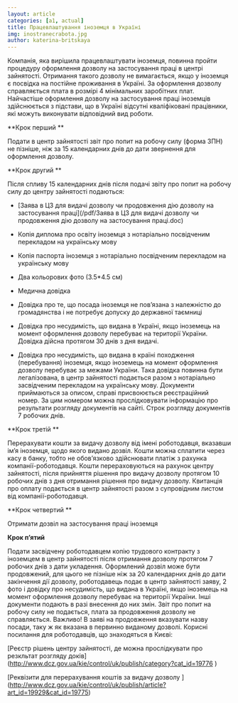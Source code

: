 ```yaml
---
layout: article
categories: [a1, actual]
title: Працевлаштування іноземця в Україні  
img: inostranecrabota.jpg
author: katerina-britskaya
---
```

Компанія, яка вирішила працевлаштувати іноземця, повинна пройти процедуру оформлення дозволу на застосування праці в центрі 
зайнятості. Отримання такого дозволу не вимагається, якщо у іноземця є посвідка на постійне проживання в Україні. 
За оформлення дозволу справляється плата в розмірі 4 мінімальних заробітних плат. 
Найчастіше оформлення дозволу на застосування праці іноземців здійснюється з підстави, що в Україні відсутні кваліфіковані 
працівники, які можуть виконувати відповідний вид роботи. 

**Крок перший **

Подати в центр зайнятості звіт про попит на робочу силу (форма 3ПН) не пізніше, ніж за 15 календарних днів до дати звернення
для оформлення дозволу.

**Крок другий **

Після спливу 15 календарних днів після подачі звіту про попит на робочу силу до центру зайнятості подаються:

-	[Заява в ЦЗ для видачі дозволу чи продовження дію дозволу на застосування праці](/pdf/Заява в ЦЗ для видачі дозволу чи продовження дію дозволу на застосування праці.doc)

-	Копія диплома про освіту іноземця з нотаріально посвідченим перекладом на українську мову

-	Копія паспорта іноземця з нотаріально посвідченим перекладом на українську мову

-	Два кольорових фото  (3.5*4.5 см)

-	Медична довідка

-	Довідка про те, що посада іноземця не пов’язана з належністю до громадянства  і не потребує допуску до державної таємниці

-	Довідка про несудимість, що видана в Україні, якщо іноземець на момент оформлення дозволу перебуває на території України. 
Довідка дійсна протягом 30 днів з дня видачі. 

-	Довідка про несудимість, що видана в країні походження (перебування) іноземця, якщо іноземець на момент оформлення дозволу 
перебуває за межами України. Така довідка повинна бути легалізована, в центр зайнятості подається разом з нотаріально 
засвідченим перекладом на українську мову.
Документи приймаються за описом, справі присвоюється реєстраційний номер.  За цим номером можна прослідковувати інформацію 
про результати розгляду документів на сайті. Строк розгляду документів 7 робочих днів.

**Крок третій **

Перерахувати кошти за видачу дозволу від імені роботодавця, вказавши ім’я іноземця, щодо якого видано дозвіл. Кошти можна 
сплатити через касу в банку, тобто не обов’язково здійснювати платіж з рахунка компанії-роботодавця. Кошти перераховуються на
рахунок центру зайнятості, після прийняття рішення про видачу дозволу протягом 10 робочих днів з дня отримання рішення про
видачу дозволу. Квитанція про оплату подається в центр зайнятості разом з супровідним листом від компанії-роботодавця. 

**Крок четвертий **

Отримати дозвіл на застосування праці іноземця

**Крок п’ятий**

Подати засвідчену роботодавцем копію трудового контракту з іноземцем в центр зайнятості після отримання дозволу протягом 7 
робочих днів з дати укладення.
Оформлений дозвіл може бути продовжений, для цього не пізніше ніж за 20 календарних днів до дати закінчення дії дозволу, 
роботодавець подає в центр зайнятості заяву, 2 фото і довідку про несудимість, що видана в Україні, якщо іноземець на момент 
оформлення дозволу перебуває на території України. Інші документи подають в разі внесення до них змін. Звіт про попит на робочу силу не подається, плата за продовження дозволу не справляється. Важливо! В заяві на продовження вказувати назву посади, таку ж як вказана в первинно виданому дозволі. 
Корисні посилання для роботодавців, що знаходяться в Києві:

[Реєстр рішень центру зайнятості, де можна прослідкувати про резкльтат розгляду доків]
(http://www.dcz.gov.ua/kie/control/uk/publish/category?cat_id=19776 )

[Реквізити для перерахування коштів за видачу дозволу ]
(http://www.dcz.gov.ua/kie/control/uk/publish/article?art_id=19929&cat_id=19775)
